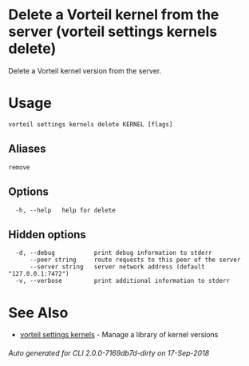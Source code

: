# Delete a Vorteil kernel from the server (vorteil settings kernels delete)

Delete a Vorteil kernel version from the server.

# Usage

```
vorteil settings kernels delete KERNEL [flags]
```

## Aliases

```
remove
```

## Options

```
  -h, --help   help for delete
```

## Hidden options

```
  -d, --debug           print debug information to stderr
      --peer string     route requests to this peer of the server
      --server string   server network address (default "127.0.0.1:7472")
  -v, --verbose         print additional information to stderr
```

# See Also

* [vorteil settings kernels](../kernels)	 - Manage a library of kernel versions

###### Auto generated for CLI 2.0.0-7169db7d-dirty on 17-Sep-2018
